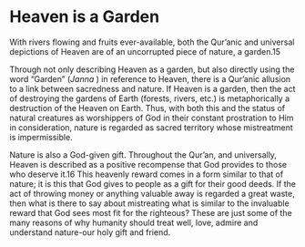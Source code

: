 Heaven is a Garden
==================

With rivers flowing and fruits ever-available, both the Qur’anic and
universal depictions of Heaven are of an uncorrupted piece of nature, a
garden.15

Through not only describing Heaven as a garden, but also directly using
the word “Garden” (*Janna* ) in reference to Heaven, there is a Qur’anic
allusion to a link between sacredness and nature. If Heaven is a garden,
then the act of destroying the gardens of Earth (forests, rivers, etc.)
is metaphorically a destruction of the Heaven on Earth. Thus, with both
this and the status of natural creatures as worshippers of God in their
constant prostration to Him in consideration, nature is regarded as
sacred territory whose mistreatment is impermissible.

Nature is also a God-given gift. Throughout the Qur’an, and universally,
Heaven is described as a positive recompense that God provides to those
who deserve it.16 This heavenly reward comes in a form similar to that
of nature; it is this that God gives to people as a gift for their good
deeds. If the act of throwing money or anything valuable away is
regarded a great waste, then what is there to say about mistreating what
is similar to the invaluable reward that God sees most fit for the
righteous? These are just some of the many reasons of why humanity
should treat well, love, admire and understand nature-our holy gift and
friend.


